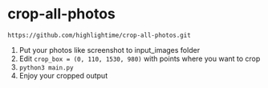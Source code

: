 # crop-all-photos


```
https://github.com/highlightime/crop-all-photos.git
```

1. Put your photos like screenshot to input_images folder
2. Edit `crop_box = (0, 110, 1530, 980)` with points where you want to crop
3. `python3 main.py`
4. Enjoy your cropped output
